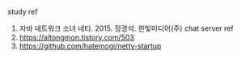 study ref
1. 자바 네트워크 소녀 네티. 2015. 정경석. 한빛미디어(주)
chat server ref
1. https://altongmon.tistory.com/503
2. https://github.com/hatemogi/netty-startup
